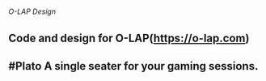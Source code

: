 ###### O-LAP Design
Code and design for O-LAP(https://o-lap.com)
---
#Plato
A single seater for your gaming sessions.
---